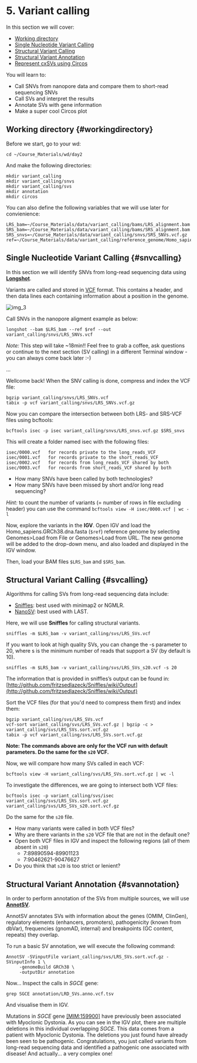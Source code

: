 # 5. Variant calling

In this section we will cover:

- [Working directory](#workingdirectory)
- [Single Nucleotide Variant Calling](#snvcalling)
- [Structural Variant Calling](#svcalling)
- [Structural Variant Annotation](#svannotation)
- [Represent cxSVs using Circos](#circos)

You will learn to:

- Call SNVs from nanopore data and compare them to short-read sequencing SNVs
- Call SVs and interpret the results
- Annotate SVs with gene information
- Make a super cool Circos plot

## Working directory {#workingdirectory}

Before we start, go to your wd:

```
cd ~/Course_Materials/wd/day2
```

And make the following directories:

```
mkdir variant_calling
mkdir variant_calling/snvs
mkdir variant_calling/svs
mkdir annotation
mkdir circos
```

You can also define the following variables that we will use later for convienience:

```
LRS_bam=~/Course_Materials/data/variant_calling/bams/LRS_alignment.bam
SRS_bam=~/Course_Materials/data/variant_calling/bams/SRS_alignment.bam
SRS_snvs=~/Course_Materials/data/variant_calling/snvs/SRS_SNVs.vcf.gz
ref=~/Course_Materials/data/variant_calling/reference_genome/Homo_sapiens.GRCh38.dna.fasta
```

## Single Nucleotide Variant Calling {#snvcalling}

In this section we will identify SNVs from long-read sequencing data using [**Longshot**](https://github.com/pjedge/longshot).

Variants are called and stored in [VCF](http://samtools.github.io/hts-specs/VCFv4.2.pdf) format. This contains a header, and then data lines each containing information about a position in the genome.

<img src="//raw.githubusercontent.com/who-blackbird/who-blackbird.github.io/master/images/vcf.png" alt="img_3" class="inline"/>

Call SNVs in the nanopore aligment example as below:

```
longshot --bam $LRS_bam --ref $ref --out variant_calling/snvs/LRS_SNVs.vcf
```

_Note:_ This step will take ~18min!! Feel free to grab a coffee, ask questions or continue to the next section (SV calling) in a different Terminal window - you can always come back later :-)

...

Wellcome back! When the SNV calling is done, compress and index the VCF file:

```
bgzip variant_calling/snvs/LRS_SNVs.vcf
tabix -p vcf variant_calling/snvs/LRS_SNVs.vcf.gz
```

Now you can compare the intersection between both LRS- and SRS-VCF files using bcftools:

```
bcftools isec -p isec variant_calling/snvs/LRS_snvs.vcf.gz $SRS_snvs
```

This will create a folder named isec with the following files:

```
isec/0000.vcf   for records private to the long_reads_VCF
isec/0001.vcf   for records private to the short_reads_VCF
isec/0002.vcf   for records from long_reads_VCF shared by both
isec/0003.vcf   for records from short_reads_VCF shared by both
```

- How many SNVs have been called by both technologies?
- How many SNVs have been missed by short and/or long read sequencing?

_Hint:_ to count the number of variants (= number of rows in file excluding header) you can use the command `bcftools view -H isec/0000.vcf | wc -l`

Now, explore the variants in the **IGV**. Open IGV and load the Homo_sapiens.GRCh38.dna.fasta (`$ref`) reference genome by selecting Genomes>Load from File or Genomes>Load from URL. The new genome will be added to the drop-down menu, and also loaded and displayed in the IGV window.

Then, load your BAM files `$LRS_bam` and `$SRS_bam`.

## Structural Variant Calling {#svcalling}

Algorithms for calling SVs from long-read sequencing data include:

- [Sniffles](http://github.com/fritzsedlazeck/Sniffles): best used with minimap2 or NGMLR.
- [NanoSV](http://github.com/philres/ngmlr): best used with LAST.

Here, we will use **Sniffles** for calling structural variants.

```
sniffles -m $LRS_bam -v variant_calling/svs/LRS_SVs.vcf
```

If you want to look at high quality SVs, you can change the -s parameter to 20, where s is the minimum number of reads that support a SV (by default is 10).

```
sniffles -m $LRS_bam -v variant_calling/svs/LRS_SVs_s20.vcf -s 20
```

The information that is provided in sniffles’s output can be found in:
[http://github.com/fritzsedlazeck/Sniffles/wiki/Output](http://github.com/fritzsedlazeck/Sniffles/wiki/Output)

Sort the VCF files (for that you'd need to compress them first) and index them:

```
bgzip variant_calling/svs/LRS_SVs.vcf
vcf-sort variant_calling/svs/LRS_SVs.vcf.gz | bgzip -c > variant_calling/svs/LRS_SVs.sort.vcf.gz
tabix -p vcf variant_calling/svs/LRS_SVs.sort.vcf.gz
```

**Note: The commands above are only for the VCF run with default parameters. Do the same for the `s20` VCF.**

Now, we will compare how many SVs called in each VCF:

```
bcftools view -H variant_calling/svs/LRS_SVs.sort.vcf.gz | wc -l
```

To investigate the differences, we are going to intersect both VCF files:

```
bcftools isec -p variant_calling/svs/isec variant_calling/svs/LRS_SVs.sort.vcf.gz variant_calling/svs/LRS_SVs_s20.sort.vcf.gz
```

Do the same for the `s20` file.

- How many variants were called in both VCF files?
- Why are there variants in the `s20` VCF file that are not in the default one?
- Open both VCF files in IGV and inspect the following regions (all of them absent in `s20`)
  - 7:89890594-89901123
  - 7:90462621-90476627
- Do you think that `s20` is too strict or lenient?

## Structural Variant Annotation {#svannotation}

In order to perform annotation of the SVs from multiple sources, we will use [**AnnotSV**](https://lbgi.fr/AnnotSV).

AnnotSV annotates SVs with information about the genes (OMIM, ClinGen), regulatory elements (enhancers, promoters), pathogenicity (known from dbVar), frequencies (gnomAD, internal) and breakpoints (GC content, repeats) they overlap.

To run a basic SV annotation, we will execute the following command:

```
AnnotSV -SVinputFile variant_calling/svs/LRS_SVs.sort.vcf.gz -SVinputInfo 1 \
     -genomeBuild GRCh38 \
     -outputDir annotation
```

Now... Inspect the calls in _SGCE_ gene:

```
grep SGCE annotation/LRD_SVs.anno.vcf.tsv
```

And visualise them in IGV.

Mutations in _SGCE_ gene [[MIM:159900]](https://www.omim.org/entry/159900) have previously been associated with Myoclonic Dystonia. As you can see in the IGV plot, there are multiple deletions in this individual overlapping _SGCE_. This data comes from a patient with Myoclonic Dystonia. The deletions you just found have already been seen to be pathogenic. Congratulations, you just called variants from long-read sequencing data and identified a pathogenic one associated with disease! And actually... a very complex one!
